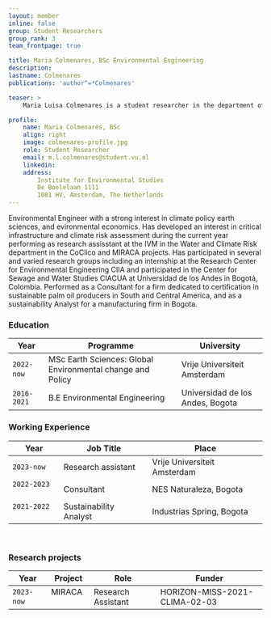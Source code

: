```yaml
---
layout: member
inline: false
group: Student Researchers
group_rank: 3
team_frontpage: true

title: Maria Colmenares, BSc Environmental Engineering
description: 
lastname: Colmenares
publications: 'author^=*Colmenares'

teaser: >
    Maria Luisa Colmenares is a student researcher in the department of Water and Climate Risk (WCR) of the Institute for Environmental Studies (IVM) at Vrije Universiteit Amsterdam.

profile:
    name: Maria Colmenares, BSc
    align: right
    image: colmenares-profile.jpg
    role: Student Researcher
    email: m.l.colmenares@student.vu.nl
    linkedin: 
    address: 
        Institute for Environmental Studies 
        De Boelelaan 1111
        1081 HV, Amsterdam, The Netherlands
---
```

Environmental Engineer with a strong interest in climate policy earth sciences, and evironmental
economics. Has developed an interest in critical infrastructure and climate risk assessment during the current year performing as research assisstant at the IVM in the Water and Climate Risk department in the CoClico and MIRACA projects.  Has participated in several and varied research groups including an internship at the Research Center for Environmental Engineering CIIA and participated in the Center for Sewage and Water Studies CIACUA at Universidad de los Andes in Bogotá, Colombia. Performed as a Consultant for a firm dedicated to certification in sustainable palm oil producers in South and Central America, and as a sustainability Analyst for a manufacturing firm in Bogota. 

### Education 

Year  | Programme | University
-------|-------------------| ----------- 
`2022-now`&nbsp; &nbsp;| MSc Earth Sciences: Global Environmental change and Policy &nbsp;&nbsp; | Vrije Universiteit Amsterdam 
`2016-2021` | B.E Environmental Engineering | Universidad de los Andes, Bogota


### Working Experience

Year  | Job Title | Place 
-------|-------------------| ----------- 
`2023-now` | Research assistant | Vrije Universiteit Amsterdam 
`2022-2023` &nbsp;&nbsp; | Consultant  &nbsp;&nbsp; | NES Naturaleza, Bogota 
`2021-2022` &nbsp;&nbsp; | Sustainability Analyst | Industrias Spring, Bogota

<br>

### Research projects

Year | Project | Role | Funder 
-------|-------------------| ----------- | ---------
`2023-now` &nbsp;&nbsp; | MIRACA  &nbsp;&nbsp;| Research Assistant &nbsp;&nbsp;| HORIZON-MISS-2021-CLIMA-02-03

<br>


